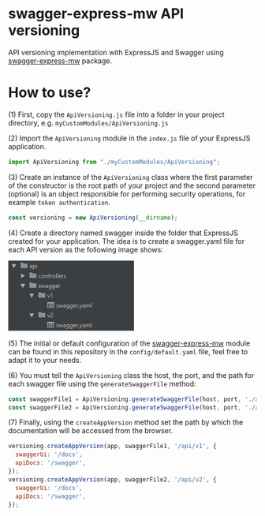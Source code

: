 # swagger-express-mw API versioning
API versioning implementation with ExpressJS and Swagger using [swagger-express-mw](https://www.npmjs.com/package/swagger-express-mw) package.

# How to use?
(1) First, copy the `ApiVersioning.js` file into a folder in your project directory, e.g. `myCustomModules/ApiVersioning.js`

(2) Import the `ApiVersioning` module in the `index.js` file of your ExpressJS application.

```javascript
import ApiVersioning from "./myCustomModules/ApiVersioning";
```

(3) Create an instance of the `ApiVersioning` class where the first parameter of the constructor is the root path of your project and the second parameter (optional) is an object responsible for performing security operations, for example `token authentication`.

```javascript
const versioning = new ApiVersioning(__dirname);
```

(4) Create a directory named swagger inside the folder that ExpressJS created for your application. The idea is to create a swagger.yaml file for each API version as the following image shows:

![Preview image](img/img-1.PNG)

(5) The initial or default configuration of the [swagger-express-mw](https://www.npmjs.com/package/swagger-express-mw) module can be found in this repository in the `config/default.yaml` file, feel free to adapt it to your needs. 

(6) You must tell the `ApiVersioning` class the host, the port, and the path for each swagger file using the `generateSwaggerFile` method:

```javascript
const swaggerFile1 = ApiVersioning.generateSwaggerFile(host, port, './api/swagger/v1/swagger.yaml');
const swaggerFile2 = ApiVersioning.generateSwaggerFile(host, port, './api/swagger/v2/swagger.yaml');
```

(7) Finally, using the `createAppVersion` method set the path by which the documentation will be accessed from the browser.
```javascript
versioning.createAppVersion(app, swaggerFile1, '/api/v1', {
  swaggerUi: '/docs',
  apiDocs: '/swagger',
});
versioning.createAppVersion(app, swaggerFile2, '/api/v2', {
  swaggerUi: '/docs',
  apiDocs: '/swagger',
});
```
